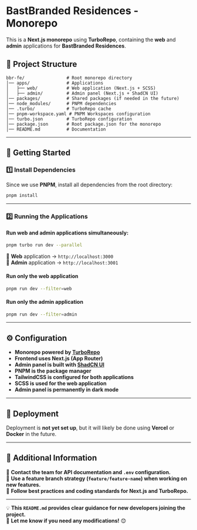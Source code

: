 # BastBranded Residences - Monorepo

This is a **Next.js monorepo** using **TurboRepo**, containing the **web** and **admin** applications for **BastBranded Residences**.

## 📂 Project Structure

```
bbr-fe/                # Root monorepo directory
│── apps/              # Applications
│   ├── web/           # Web application (Next.js + SCSS)
│   ├── admin/         # Admin panel (Next.js + ShadCN UI)
│── packages/          # Shared packages (if needed in the future)
│── node_modules/      # PNPM dependencies
│── .turbo/            # TurboRepo cache
│── pnpm-workspace.yaml # PNPM Workspaces configuration
│── turbo.json         # TurboRepo configuration
│── package.json       # Root package.json for the monorepo
│── README.md          # Documentation
```

---

## 🚀 Getting Started

### 1️⃣ Install Dependencies
Since we use **PNPM**, install all dependencies from the root directory:

```sh
pnpm install
```

---

### 2️⃣ Running the Applications
#### Run **web** and **admin** applications simultaneously:
```sh
pnpm turbo run dev --parallel
```
🔹 **Web** application → `http://localhost:3000`  
🔹 **Admin** application → `http://localhost:3001`  

#### Run only the web application
```sh
pnpm run dev --filter=web
```

#### Run only the admin application
```sh
pnpm run dev --filter=admin
```

---

## ⚙️ Configuration
- **Monorepo powered by [TurboRepo](https://turbo.build/)**
- **Frontend uses Next.js (App Router)**
- **Admin panel is built with [ShadCN UI](https://ui.shadcn.com/)**
- **PNPM is the package manager**
- **TailwindCSS is configured for both applications**
- **SCSS is used for the web application**
- **Admin panel is permanently in dark mode**

---

## 🔗 Deployment
Deployment is **not yet set up**, but it will likely be done using **Vercel** or **Docker** in the future.

---

## 📌 Additional Information
📌 **Contact the team for API documentation and `.env` configuration.**  
📌 **Use a feature branch strategy (`feature/feature-name`) when working on new features.**  
📌 **Follow best practices and coding standards for Next.js and TurboRepo.**  

---

💡 **This `README.md` provides clear guidance for new developers joining the project.**  
🚀 **Let me know if you need any modifications!** 😊